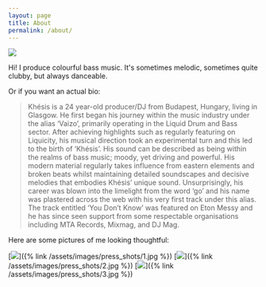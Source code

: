 ```yaml
---
layout: page
title: About
permalink: /about/
---
```

<img class="about-image" src="{% link /assets/about_image.jpg %}"/>

<span class="bigger">Hi! I produce colourful bass music. It's sometimes melodic, sometimes quite clubby, but always danceable.</span>

Or if you want an actual bio:
> Khésis is a 24 year-old producer/DJ from Budapest, Hungary, living in Glasgow. He first began his journey within the music industry under the alias ‘Vaizo’, primarily operating in the Liquid Drum and Bass sector. After achieving highlights such as regularly featuring on Liquicity, his musical direction took an experimental turn and this led to the birth of ‘Khésis’. His sound can be described as being within the realms of bass music; moody, yet driving and powerful. His modern material regularly takes influence from eastern elements and broken beats whilst maintaining detailed soundscapes and decisive melodies that embodies Khésis’ unique sound. Unsurprisingly, his career was blown into the limelight from the word ‘go’ and his name was plastered across the web with his very first track under this alias. The track entitled ‘You Don’t Know’ was featured on Eton Messy and he has since seen support from some respectable organisations including MTA Records, Mixmag, and DJ Mag.

Here are some pictures of me looking thoughtful:

[<img src="{% link /assets/images/press_shots/1_small.jpg %}" class="press-shot" />]({% link /assets/images/press_shots/1.jpg %})
[<img src="{% link /assets/images/press_shots/2_small.jpg %}" class="press-shot" />]({% link /assets/images/press_shots/2.jpg %})
[<img src="{% link /assets/images/press_shots/3_small.jpg %}" class="press-shot" />]({% link /assets/images/press_shots/3.jpg %})